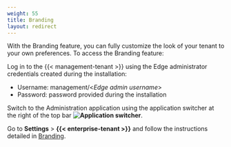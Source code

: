 ```yaml
---
weight: 55
title: Branding
layout: redirect
---
```


With the Branding feature, you can fully customize the look of your tenant to your own preferences. To access the Branding feature:

Log in to the {{< management-tenant >}} using the Edge administrator credentials created during the installation:
* Username: management/<*Edge admin username*>
* Password: password provided during the installation

Switch to the Administration application using the application switcher at the right of the top bar **<img class="Default" src="/images/icons/switcher-icon.png" alt="Application switcher" style="display: inline; float: none">**.

Go to **Settings** > **{{< enterprise-tenant >}}** and follow the instructions detailed in [Branding](/users-guide/enterprise-tenant/#branding).
